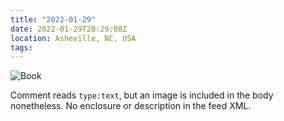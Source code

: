 ```yaml
---
title: "2022-01-29"
date: 2022-01-29T20:29:08Z
location: Asheville, NC, USA
tags:
---
```

![Book](/images/book-800w.jpeg)

Comment reads `type:text`, but an image is included in the body nonetheless. No enclosure or description in the feed XML.

<!-- type:text -->
